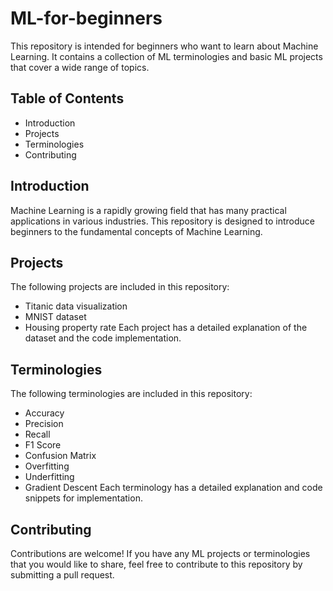 # ML-for-beginners

This repository is intended for beginners who want to learn about Machine Learning. It contains a collection of ML terminologies and basic ML projects that cover a wide range of topics.

## Table of Contents

- Introduction
- Projects
- Terminologies
- Contributing

## Introduction

Machine Learning is a rapidly growing field that has many practical applications in various industries. This repository is designed to introduce beginners to the fundamental concepts of Machine Learning.

## Projects

The following projects are included in this repository:

- Titanic data visualization
- MNIST dataset
- Housing property rate
Each project has a detailed explanation of the dataset and the code implementation.

## Terminologies

The following terminologies are included in this repository:

- Accuracy
- Precision
- Recall
- F1 Score
- Confusion Matrix
- Overfitting
- Underfitting
- Gradient Descent
Each terminology has a detailed explanation and code snippets for implementation.

## Contributing

Contributions are welcome! If you have any ML projects or terminologies that you would like to share, feel free to contribute to this repository by submitting a pull request.
